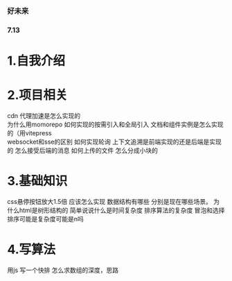 ### 好未来
### 7.13

# 1.自我介绍

# 2.项目相关
cdn 代理加速是怎么实现的  
为什么用momorepo
如何实现的按需引入和全局引入
文档和组件实例是怎么实现的（用vitepress  
websocket和sse的区别
如何实现轮询
上下文追溯是前端实现的还是后端是实现的
怎么接受后端的消息
如何上传的文件  怎么分成小块的

# 3.基础知识
css悬停按钮放大1.5倍 应该怎么实现
数据结构有哪些  分别是现在哪些场景。
为什么html是树形结构的
简单说说什么是时间复杂度
排序算法的复杂度 冒泡和选择排序可能是复杂度可能是n吗

# 4.写算法
用js 写一个快排
怎么求数组的深度，思路
